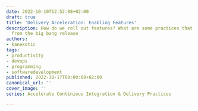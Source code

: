 ```yaml
---
date: 2022-10-10T12:52:08+02:00
draft: true
title: 'Delivery Acceleration: Enabling Features'
description: How do we roll out features? What are some practices that can save us
  from the big bang release
authors:
- kanekotic
tags:
- productivity
- devops
- programming
- softwaredevelopment
published: 2022-10-17T00:00:00+02:00
canonical_url: ''
cover_image: ''
series: Accelerate Continious Integration & Delivery Practices

---
```

